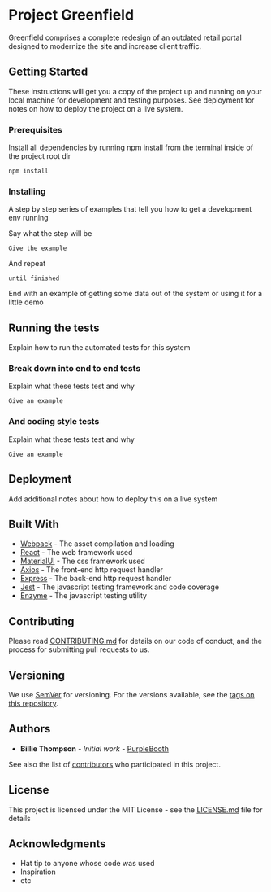 # Project Greenfield

Greenfield comprises a complete redesign of an outdated retail portal designed to modernize the site and increase client traffic.

## Getting Started

These instructions will get you a copy of the project up and running on your local machine for development and testing purposes. See deployment for notes on how to deploy the project on a live system.

### Prerequisites

Install all dependencies by running npm install from the terminal inside of the project root dir

```
npm install
```

### Installing

A step by step series of examples that tell you how to get a development env running

Say what the step will be

```
Give the example
```

And repeat

```
until finished
```

End with an example of getting some data out of the system or using it for a little demo

## Running the tests

Explain how to run the automated tests for this system

### Break down into end to end tests

Explain what these tests test and why

```
Give an example
```

### And coding style tests

Explain what these tests test and why

```
Give an example
```

## Deployment

Add additional notes about how to deploy this on a live system

## Built With

* [Webpack](https://www.npmjs.com/package/webpack) - The asset compilation and loading
* [React](https://reactjs.org/docs) - The web framework used
* [MaterialUI](https://material-ui.com/getting-started/installation/) - The css framework used
* [Axios](https://www.npmjs.com/package/axios) - The front-end http request handler
* [Express](https://expressjs.com/2x/guide.html) - The back-end http request handler
* [Jest](https://jestjs.io/docs/en/getting-started) - The javascript testing framework and code coverage
* [Enzyme](https://github.com/enzymejs/enzyme) - The javascript testing utility

## Contributing

Please read [CONTRIBUTING.md](https://gist.github.com/PurpleBooth/b24679402957c63ec426) for details on our code of conduct, and the process for submitting pull requests to us.

## Versioning

We use [SemVer](http://semver.org/) for versioning. For the versions available, see the [tags on this repository](https://github.com/your/project/tags).

## Authors

* **Billie Thompson** - *Initial work* - [PurpleBooth](https://github.com/PurpleBooth)

See also the list of [contributors](https://github.com/your/project/contributors) who participated in this project.

## License

This project is licensed under the MIT License - see the [LICENSE.md](LICENSE.md) file for details

## Acknowledgments

* Hat tip to anyone whose code was used
* Inspiration
* etc
